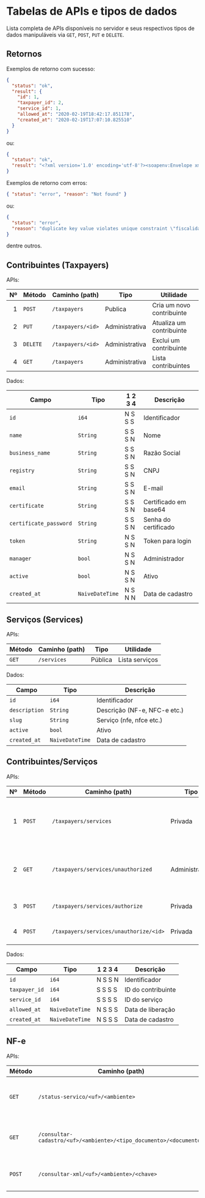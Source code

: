 # Tabelas de APIs e tipos de dados

Lista completa de APIs disponíveis no servidor e seus respectivos tipos de dados manipuláveis via `GET`, `POST`, `PUT` e `DELETE`.

## Retornos

Exemplos de retorno com sucesso:

```json
{
  "status": "ok",
  "result": {
    "id": 1,
    "taxpayer_id": 2,
    "service_id": 1,
    "allowed_at": "2020-02-19T18:42:17.851178",
    "created_at": "2020-02-19T17:07:10.825510"
  }
}
```

ou:

```json
{
  "status": "ok",
  "result": "<?xml version='1.0' encoding='utf-8'?><soapenv:Envelope xmlns:soapenv=\"http://www.w3.org/2003/05/soap-envelope\"><soapenv:Body><nfeResultMsg xmlns=\"http://www.portalfiscal.inf.br/nfe/wsdl/NFeStatusServico4\"><retConsStatServ xmlns=\"http://www.portalfiscal.inf.br/nfe\" versao=\"4.00\"><tpAmb>1</tpAmb><verAplic>MT_A2RL-4.00</verAplic><cStat>107</cStat><xMotivo>Servico em Operacao</xMotivo><cUF>51</cUF><dhRecbto>2020-02-19T14:42:43-04:00</dhRecbto><tMed>3</tMed></retConsStatServ></nfeResultMsg></soapenv:Body></soapenv:Envelope>"
}
```

Exemplos de retorno com erros:

```json
{ "status": "error", "reason": "Not found" }
```

ou:

```json
{
  "status": "error",
  "reason": "duplicate key value violates unique constraint \"fiscalidade_taxpayers_name_key\""
}
```

dentre outros.

## Contribuintes (Taxpayers)

APIs:

|  Nº | Método   | Caminho (path)    | Tipo           | Utilidade                 |
| --: | -------- | ----------------- | -------------- | ------------------------- |
|   1 | `POST`   | `/taxpayers`      | Publica        | Cria um novo contribuinte |
|   2 | `PUT`    | `/taxpayers/<id>` | Administrativa | Atualiza um contribuinte  |
|   3 | `DELETE` | `/taxpayers/<id>` | Administrativa | Exclui um contribuinte    |
|   4 | `GET`    | `/taxpayers`      | Administrativa | Lista contribuintes       |

Dados:

| Campo                  | Tipo            | 1 2 3 4 | Descrição             |
| ---------------------- | --------------- | ------- | --------------------- |
| `id`                   | `i64`           | N S S S | Identificador         |
| `name`                 | `String`        | S S S N | Nome                  |
| `business_name`        | `String`        | S S S N | Razão Social          |
| `registry`             | `String`        | S S S N | CNPJ                  |
| `email`                | `String`        | S S S N | E-mail                |
| `certificate`          | `String`        | S S S N | Certificado em base64 |
| `certificate_password` | `String`        | S S S N | Senha do certificado  |
| `token`                | `String`        | N S S N | Token para login      |
| `manager`              | `bool`          | N S S N | Administrador         |
| `active`               | `bool`          | N S S N | Ativo                 |
| `created_at`           | `NaiveDateTime` | N S N N | Data de cadastro      |

## Serviços (Services)

APIs:

| Método | Caminho (path) | Tipo    | Utilidade      |
| ------ | -------------- | ------- | -------------- |
| `GET`  | `/services`    | Pública | Lista serviços |

Dados:

| Campo         | Tipo            | Descrição                    |
| ------------- | --------------- | ---------------------------- |
| `id`          | `i64`           | Identificador                |
| `description` | `String`        | Descrição (NF-e, NFC-e etc.) |
| `slug`        | `String`        | Serviço (nfe, nfce etc.)     |
| `active`      | `bool`          | Ativo                        |
| `created_at`  | `NaiveDateTime` | Data de cadastro             |

## Contribuintes/Serviços

APIs:

|  Nº | Método | Caminho (path)                         | Tipo           | Utilidade                                                   |
| --: | ------ | -------------------------------------- | -------------- | ----------------------------------------------------------- |
|   1 | `POST` | `/taxpayers/services`                  | Privada        | Cria solicitação de atribuição de serviço para contribuinte |
|   2 | `GET`  | `/taxpayers/services/unauthorized`     | Administrativa | Lista serviços ainda não autorizados para contribuintes     |
|   3 | `POST` | `/taxpayers/services/authorize`        | Privada        | Autoriza serviço para contribuinte                          |
|   4 | `POST` | `/taxpayers/services/unauthorize/<id>` | Privada        | Desautoriza serviço de contribuinte                         |

Dados:

| Campo         | Tipo            | 1 2 3 4 | Descrição          |
| ------------- | --------------- | ------- | ------------------ |
| `id`          | `i64`           | N S S N | Identificador      |
| `taxpayer_id` | `i64`           | S S S S | ID do contribuinte |
| `service_id`  | `i64`           | S S S S | ID do serviço      |
| `allowed_at`  | `NaiveDateTime` | N S S S | Data de liberação  |
| `created_at`  | `NaiveDateTime` | N S S S | Data de cadastro   |

## NF-e

APIs:

| Método | Caminho (path)                                                     | Tipo    | Utilidade                                      |
| ------ | ------------------------------------------------------------------ | ------- | ---------------------------------------------- |
| `GET`  | `/status-servico/<uf>/<ambiente>`                                  | Serviço | Consulta Status do Serviço de webservice SEFAZ |
| `GET`  | `/consultar-cadastro/<uf>/<ambiente>/<tipo_documento>/<documento>` | Serviço | Consulta Cadastro na SEFAZ por CPF, CNPJ ou IE |
| `POST` | `/consultar-xml/<uf>/<ambiente>/<chave>`                           | Serviço | Consulta XML por chave da nota                 |
